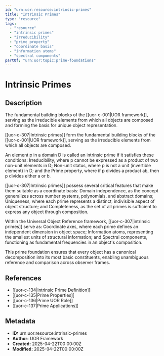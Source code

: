 ```yaml
---
id: "urn:uor:resource:intrinsic-primes"
title: "Intrinsic Primes"
type: "resource"
tags:
  - "resource"
  - "intrinsic primes"
  - "irreducibility"
  - "prime property"
  - "coordinate basis"
  - "information atoms"
  - "spectral components"
partOf: "urn:uor:topic:prime-foundations"
---
```


# Intrinsic Primes

## Description

The fundamental building blocks of the [[uor-c-001|UOR framework]], serving as the irreducible elements from which all objects are composed and forming the basis for unique object representation.

[[uor-c-307|Intrinsic primes]] form the fundamental building blocks of the [[uor-c-001|UOR framework]], serving as the irreducible elements from which all objects are composed.

An element p in a domain D is called an intrinsic prime if it satisfies these conditions: Irreducibility, where p cannot be expressed as a product of two non-unit elements in D; Non-unit status, where p is not a unit (invertible element) in D; and the Prime property, where if p divides a product ab, then p divides either a or b.

[[uor-c-307|Intrinsic primes]] possess several critical features that make them suitable as a coordinate basis: Domain independence, as the concept generalizes across number systems, polynomials, and abstract domains; Uniqueness, where each prime represents a distinct, indivisible aspect of object structure; and Completeness, as the set of all primes is sufficient to express any object through composition.

Within the Universal Object Reference framework, [[uor-c-307|intrinsic primes]] serve as: Coordinate axes, where each prime defines an independent dimension in object space; Information atoms, representing the smallest units of structural information; and Spectral components, functioning as fundamental frequencies in an object's composition.

This prime foundation ensures that every object has a canonical decomposition into its most basic constituents, enabling unambiguous reference and comparison across observer frames.

## References

- [[uor-c-134|Intrinsic Prime Definition]]
- [[uor-c-135|Prime Properties]]
- [[uor-c-136|Prime UOR Role]]
- [[uor-c-137|Prime Applications]]

## Metadata

- **ID:** urn:uor:resource:intrinsic-primes
- **Author:** UOR Framework
- **Created:** 2025-04-22T00:00:00Z
- **Modified:** 2025-04-22T00:00:00Z
